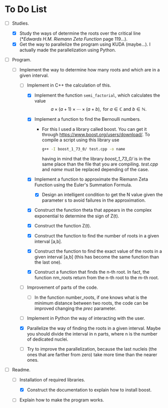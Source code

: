 # To Do List

- [ ] Studies.
   - [x] Study the ways of determine the roots over the critical line (**Edwards H.M. Riemann Zeta Function* page 119...).
   - [x] Get the way to parallelize the program using KUDA (maybe...). I actually made the parallelization using Python.

 - [ ] Program.

    - [ ] Implement the way to determine how many roots and which are in a given interval.

       - [ ] Implement in C++ the calculation of this.

         - [x] Implement the function `semi_factorial`, which calculates the value
           $$
           a\times(a+1)\times\cdots\times (a+b), \text{ for } a\in\mathbb{C} \text{ and }b\in\mathbb{N}.
           $$

         - [x] Implement a function to find the Bernoulli numbers.

           - For this I used a library called boost. You can get it through https://www.boost.org/users/download/. To compile a script using this library use 

             ```bash
             g++ -I boost_1_73_0/ test.cpp -o name
             ```

             having in mind that the library *boost_1_73_0/* is in the same place than the file that you are compiling. *test.cpp* and *name* must be replaced depending of the case.

         - [x] Implement a function to approximate the Riemann Zeta Function using the Euler's Summation Formula.

           - [x] Design an intelligent condition to get the N value given the parameter s to avoid failures in the approximation.

         - [x] Construct the function theta that appears in the complex exponential to determine the sign of Z(t).

         - [x] Construct the function Z(t).

         - [x] Construct the function to find the number of roots in a given interval [a,b].

         - [x] Construct the function to find the exact value of the roots in a given interval [a,b] (this has become the same function than the last one).

         - [x] Construct a function that finds the n-th root. In fact, the function nm_roots return from the n-th root to the m-th root.

       - [ ] Improvement of parts of the code.

          - [ ] In the function number_roots, if one knows what is the minimum distance between two roots, the code can be improved changing the *prec* parameter.

       - [ ] Implement in Python the way of interacting with the user.

       - [x] Parallelize the way of finding the roots in a given interval. Maybe you should divide the interval in n parts, where n is the number of dedicated nuclei.

       - [ ] Try to improve the parallelization, because the last nucleis (the ones that are farther from zero) take more time than the nearer ones.

 - [ ] Readme.

    - [ ] Installation of required libraries.
       - [x] Construct the documentation to explain how to install boost.
    - [ ] Explain how to make the program works.



